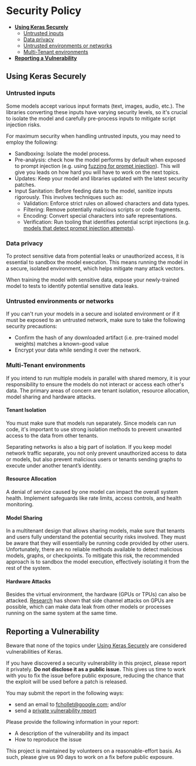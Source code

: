 # Security Policy

 - [**Using Keras Securely**](#using-keras-securely)
   - [Untrusted inputs](#untrusted-inputs)
   - [Data privacy](#data-privacy)
   - [Untrusted environments or networks](#untrusted-environments-or-networks)
   - [Multi-Tenant environments](#multi-tenant-environments)
 - [**Reporting a Vulnerability**](#reporting-a-vulnerability)

## Using Keras Securely

### Untrusted inputs

Some models accept various input formats (text, images, audio, etc.). The libraries converting these inputs have varying security levels, so it's crucial to isolate the model and carefully pre-process inputs to mitigate script injection risks.

For maximum security when handling untrusted inputs, you may need to employ the following:

* Sandboxing: Isolate the model process.
* Pre-analysis: check how the model performs by default when exposed to prompt injection (e.g. using [fuzzing for prompt injection](https://github.com/FonduAI/awesome-prompt-injection?tab=readme-ov-file#tools)). This will give you leads on how hard you will have to work on the next topics.
* Updates: Keep your model and libraries updated with the latest security patches.
* Input Sanitation: Before feeding data to the model, sanitize inputs rigorously. This involves techniques such as:
    * Validation: Enforce strict rules on allowed characters and data types.
    * Filtering: Remove potentially malicious scripts or code fragments.
    * Encoding: Convert special characters into safe representations.
    * Verification: Run tooling that identifies potential script injections (e.g. [models that detect prompt injection attempts](https://python.langchain.com/docs/guides/safety/hugging_face_prompt_injection)). 

### Data privacy
To protect sensitive data from potential leaks or unauthorized access, it is essential to sandbox the model execution. This means running the model in a secure, isolated environment, which helps mitigate many attack vectors.

When training the model with sensitive data, expose your newly-trained model to tests to identify potential sensitive data leaks.

### Untrusted environments or networks

If you can't run your models in a secure and isolated environment or if it must be exposed to an untrusted network, make sure to take the following security precautions:
* Confirm the hash of  any downloaded artifact (i.e. pre-trained model weights) matches a known-good value
* Encrypt your data while sending it over the network.

### Multi-Tenant environments

If you intend to run multiple models in parallel with shared memory, it is your responsibility to ensure the models do not interact or access each other's data. The primary areas of concern are tenant isolation, resource allocation, model sharing and hardware attacks.

#### Tenant Isolation

You must make sure that models run separately. Since models can run code, it's important to use strong isolation methods to prevent unwanted access to the data from other tenants.

Separating networks is also a big part of isolation. If you keep model network traffic separate, you not only prevent unauthorized access to data or models, but also prevent malicious users or tenants sending graphs to execute under another tenant’s identity.

#### Resource Allocation

A denial of service caused by one model can impact the overall system health. Implement safeguards like rate limits, access controls, and health monitoring.

#### Model Sharing

In a multitenant design that allows sharing models, make sure that tenants and users fully understand the potential security risks involved. They must be aware that they will essentially be running code provided by other users. Unfortunately, there are no reliable methods available to detect malicious models, graphs, or checkpoints. To mitigate this risk, the recommended approach is to sandbox the model execution, effectively isolating it from the rest of the system.

#### Hardware Attacks

Besides the virtual environment, the hardware (GPUs or TPUs) can also be attacked. [Research](https://scholar.google.com/scholar?q=gpu+side+channel) has shown that side channel attacks on GPUs are possible, which can make data leak from other models or processes running on the same system at the same time.

## Reporting a Vulnerability

Beware that none of the topics under [Using Keras Securely](#using-keras-securely) are considered vulnerabilities of Keras.

If you have discovered a security vulnerability in this project, please report it
privately. **Do not disclose it as a public issue.** This gives us time to work with you
to fix the issue before public exposure, reducing the chance that the exploit will be
used before a patch is released.

You may submit the report in the following ways:

- send an email to fchollet@google.com; and/or
- send a [private vulnerability report](https://github.com/keras-team/keras/security/advisories/new)

Please provide the following information in your report:

- A description of the vulnerability and its impact
- How to reproduce the issue

This project is maintained by volunteers on a reasonable-effort basis. As such,
please give us 90 days to work on a fix before public exposure.
